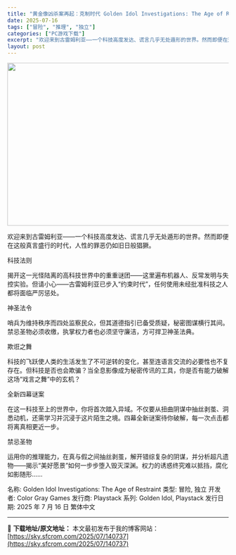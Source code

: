 ```yaml
---
title: "黄金像凶杀案再起：克制时代 Golden Idol Investigations: The Age of Restraint 中文"
date: 2025-07-16
tags: ["冒险", "推理", "独立"]
categories: ["PC游戏下载"]
excerpt: "欢迎来到古雷姆利亚——一个科技高度发达、谎言几乎无处遁形的世界。然而即便在这般真言盛行的时代，人性的罪恶仍如旧日般猖獗。 科技法则 揭开这一光怪陆离的高科技世界中的重重谜团——这里遍布机器人、反常发明与失控实验。但请小心——古雷姆利亚已步入“约束时代”，任何使用未经批准科技之人都将面临严厉惩处。 神&hellip;"
layout: post
---
```


<img class="aligncenter size-full wp-image-140738" src="https://sky.sfcrom.com/wp-content/uploads/2025/07/2025071604374422.webp" alt="" width="660" height="370" />

欢迎来到古雷姆利亚——一个科技高度发达、谎言几乎无处遁形的世界。然而即便在这般真言盛行的时代，人性的罪恶仍如旧日般猖獗。

科技法则

揭开这一光怪陆离的高科技世界中的重重谜团——这里遍布机器人、反常发明与失控实验。但请小心——古雷姆利亚已步入“约束时代”，任何使用未经批准科技之人都将面临严厉惩处。

神圣法令

哨兵为维持秩序而四处监察民众，但其道德指引已备受质疑，秘密图谋横行其间。禁忌圣物必须收缴，执掌权力者也必须坚守廉洁，方可捍卫神圣法典。

欺诳之舞

科技的飞跃使人类的生活发生了不可逆转的变化，甚至连语言交流的必要性也不复存在。但科技是否也会欺骗？当全息影像成为秘密传讯的工具，你是否有能力破解这场“戏言之舞”中的玄机？

全新四幕谜案

在这一科技至上的世界中，你将首次踏入异域。不仅要从扭曲阴谋中抽丝剥茧、洞悉动机，还需学习并沉浸于这片陌生之境。四幕全新谜案待你破解，每一次点击都将离真相更近一步。

禁忌圣物

运用你的推理能力，在真与假之间抽丝剥茧，解开错综复杂的阴谋，并分析超凡遗物——揭示“美好愿景”如何一步步堕入毁灭深渊。权力的诱惑终究难以抵挡，腐化如影随形……

名称: Golden Idol Investigations: The Age of Restraint
类型: 冒险, 独立
开发者: Color Gray Games
发行商: Playstack
系列: Golden Idol, Playstack
发行日期: 2025 年 7 月 16 日
繁体中文

---
📖 **下载地址/原文地址：** 本文最初发布于我的博客网站：[https://sky.sfcrom.com/2025/07/140737](https://sky.sfcrom.com/2025/07/140737)
